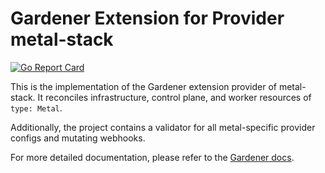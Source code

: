 # Gardener Extension for Provider metal-stack

[![Go Report Card](https://goreportcard.com/badge/github.com/metal-stack/gardener-extension-provider-metal)](https://goreportcard.com/report/github.com/metal-stack/gardener-extension-provider-metal)

This is the implementation of the Gardener extension provider of metal-stack. It reconciles infrastructure, control plane, and worker resources of `type: Metal`.

Additionally, the project contains a validator for all metal-specific provider configs and mutating webhooks.

For more detailed documentation, please refer to the [Gardener docs](https://github.com/gardener/gardener/blob/v1.0.0/docs/extensions/extension.md).
